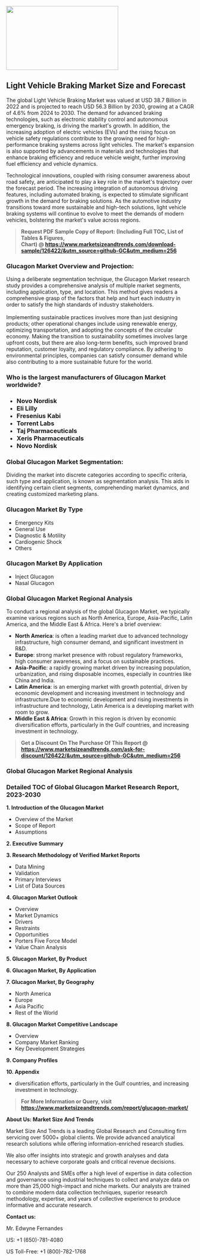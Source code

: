 <p><img class="alignnone size-medium wp-image-20088" src="https://ffe5etoiles.com/wp-content/uploads/2024/12/MST1-300x171.png" alt="" width="300" height="171" /></p><h2>Light Vehicle Braking Market Size and Forecast</h2><p>The global Light Vehicle Braking Market was valued at USD 38.7 Billion in 2022 and is projected to reach USD 56.3 Billion by 2030, growing at a CAGR of 4.6% from 2024 to 2030. The demand for advanced braking technologies, such as electronic stability control and autonomous emergency braking, is driving the market's growth. In addition, the increasing adoption of electric vehicles (EVs) and the rising focus on vehicle safety regulations contribute to the growing need for high-performance braking systems across light vehicles. The market's expansion is also supported by advancements in materials and technologies that enhance braking efficiency and reduce vehicle weight, further improving fuel efficiency and vehicle dynamics.</p><p>Technological innovations, coupled with rising consumer awareness about road safety, are anticipated to play a key role in the market's trajectory over the forecast period. The increasing integration of autonomous driving features, including automated braking, is expected to stimulate significant growth in the demand for braking solutions. As the automotive industry transitions toward more sustainable and high-tech solutions, light vehicle braking systems will continue to evolve to meet the demands of modern vehicles, bolstering the market's value across regions.</p></p><blockquote id="" class=""><strong>Request PDF Sample Copy of Report: (Including Full TOC, List of Tables &amp; Figures, Chart)&nbsp;@&nbsp;<strong><a href="https://www.marketsizeandtrends.com/download-sample/126422/&utm_source=github-GC&utm_medium=256" target="_blank">https://www.marketsizeandtrends.com/download-sample/126422/&utm_source=github-GC&utm_medium=256</a></strong></strong></blockquote><h3 id="" class="">Glucagon Market&nbsp;Overview and Projection:</h3><p id="" class="">Using a deliberate segmentation technique, the Glucagon Market research study provides a comprehensive analysis of multiple market segments, including application, type, and location. This method gives readers a comprehensive grasp of the factors that help and hurt each industry in order to satisfy the high standards of industry stakeholders. <br /> <br />Implementing sustainable practices involves more than just designing products; other operational changes include using renewable energy, optimizing transportation, and adopting the concepts of the circular economy. Making the transition to sustainability sometimes involves large upfront costs, but there are also long-term benefits, such improved brand reputation, customer loyalty, and regulatory compliance. By adhering to environmental principles, companies can satisfy consumer demand while also contributing to a more sustainable future for the world.</p><h3 id="" class="">Who is the largest manufacturers of&nbsp;Glucagon Market worldwide?</h3><h3 class=""><p><ul><li>Novo Nordisk </li><li> Eli Lilly </li><li> Fresenius Kabi </li><li> Torrent Labs </li><li> Taj Pharmaceuticals </li><li> Xeris Pharmaceuticals </li><li> Novo Nordisk</li></ul></p></h3><h3 id="" class="">Global&nbsp;Glucagon Market Segmentation:</h3><p id="" class="">Dividing the market into discrete categories according to specific criteria, such type and application, is known as segmentation analysis. This aids in identifying certain client segments, comprehending market dynamics, and creating customized marketing plans.</p><h3 id="" class="">Glucagon Market&nbsp;By Type</h3><p><p><ul><li>Emergency Kits </li><li> General Use </li><li> Diagnostic & Motility </li><li> Cardiogenic Shock </li><li> Others</p></li></ul></p></p><h3 id="" class="">Glucagon Market&nbsp;By Application</h3><p class=""><p><ul><li>Inject Glucagon </li><li> Nasal Glucagon</li></ul></p></p><h3 id="" class="">Global Glucagon Market Regional Analysis</h3><p id="" class="">To conduct a regional analysis of the global Glucagon Market, we typically examine various regions such as North America, Europe, Asia-Pacific, Latin America, and the Middle East &amp; Africa. Here's a brief overview:</p><ul><li><strong>North America</strong>: is often a leading market due to advanced technology infrastructure, high consumer demand, and significant investment in R&amp;D.</li><li><strong>Europe</strong>: strong market presence with robust regulatory frameworks, high consumer awareness, and a focus on sustainable practices.</li><li><strong>Asia-Pacific</strong>: a rapidly growing market driven by increasing population, urbanization, and rising disposable incomes, especially in countries like China and India.</li><li><strong>Latin America</strong>: is an emerging market with growth potential, driven by economic development and increasing investment in technology and infrastructure.Due to economic development and rising investments in infrastructure and technology, Latin America is a developing market with room to grow.</li><li><strong>Middle East &amp; Africa</strong>: Growth in this region is driven by economic diversification efforts, particularly in the Gulf countries, and increasing investment in technology.</li></ul><blockquote id="" class=""><strong>Get a Discount On The Purchase Of This Report @ <strong><a href="https://www.marketsizeandtrends.com/ask-for-discount/126422/&utm_source=github-GC&utm_medium=256" target="_blank">https://www.marketsizeandtrends.com/ask-for-discount/126422/&utm_source=github-GC&utm_medium=256</a></strong></strong></blockquote><h3 id="" class="">Global Glucagon Market Regional Analysis</h3><h3 id="" class="">Detailed TOC of Global Glucagon Market Research Report, 2023-2030</h3><p id="" class=""><strong>1. Introduction of the Glucagon Market</strong></p><ul><li>Overview of the Market</li><li>Scope of Report</li><li>Assumptions</li></ul><p id="" class=""><strong>2. Executive Summary</strong></p><p id="" class=""><strong>3. Research Methodology of Verified Market Reports</strong></p><ul><li>Data Mining</li><li>Validation</li><li>Primary Interviews</li><li>List of Data Sources</li></ul><p id="" class=""><strong>4. Glucagon Market Outlook</strong></p><ul><li>Overview</li><li>Market Dynamics</li><li>Drivers</li><li>Restraints</li><li>Opportunities</li><li>Porters Five Force Model</li><li>Value Chain Analysis</li></ul><p id="" class=""><strong>5. Glucagon Market, By Product</strong></p><p id="" class=""><strong>6. Glucagon Market, By Application</strong></p><p id="" class=""><strong>7. Glucagon Market, By Geography</strong></p><ul><li>North America</li><li>Europe</li><li>Asia Pacific</li><li>Rest of the World</li></ul><p id="" class=""><strong>8. Glucagon Market Competitive Landscape</strong></p><ul><li>Overview</li><li>Company Market Ranking</li><li>Key Development Strategies</li></ul><p id="" class=""><strong>9. Company Profiles</strong></p><p id="" class=""><strong>10. Appendix</strong></p><ul><li>diversification efforts, particularly in the Gulf countries, and increasing investment in technology.</li></ul><blockquote id="" class=""><strong>For More Information or Query, visit <strong><strong><a href="https://www.marketsizeandtrends.com/report/glucagon-market/" target="_blank">https://www.marketsizeandtrends.com/report/glucagon-market/</a></strong></strong></strong></blockquote><p id="" class=""><strong>About Us: Market Size And Trends</strong></p><p id="" class="">Market Size And Trends is a leading Global Research and Consulting firm servicing over 5000+ global clients. We provide advanced analytical research solutions while offering information-enriched research studies.</p><p id="" class="">We also offer insights into strategic and growth analyses and data necessary to achieve corporate goals and critical revenue decisions.</p><p id="" class="">Our 250 Analysts and SMEs offer a high level of expertise in data collection and governance using industrial techniques to collect and analyze data on more than 25,000 high-impact and niche markets. Our analysts are trained to combine modern data collection techniques, superior research methodology, expertise, and years of collective experience to produce informative and accurate research.</p><p id="" class=""><strong>Contact us:</strong></p><p id="" class="">Mr. Edwyne Fernandes</p><p id="" class="">US: +1 (650)-781-4080</p><p id="" class="">US Toll-Free: +1 (800)-782-1768</p>
